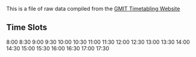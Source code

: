 This is a file of raw data compiled from the [GMIT Timetabling Website](timetable.gmit.ie)  

## Time Slots
8:00
8:30
9:00
9:30
10:00
10:30
11:00
11:30
12:00
12:30
13:00
13:30
14:00
14:30
15:00
15:30
16:00
16:30
17:00
17:30